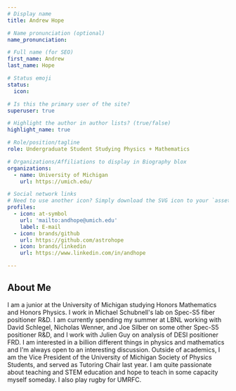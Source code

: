 ```yaml
---
# Display name
title: Andrew Hope

# Name pronunciation (optional)
name_pronunciation:

# Full name (for SEO)
first_name: Andrew
last_name: Hope

# Status emoji
status:
  icon: 

# Is this the primary user of the site?
superuser: true

# Highlight the author in author lists? (true/false)
highlight_name: true

# Role/position/tagline
role: Undergraduate Student Studying Physics + Mathematics

# Organizations/Affiliations to display in Biography blox
organizations:
  - name: University of Michigan
    url: https://umich.edu/

# Social network links
# Need to use another icon? Simply download the SVG icon to your `assets/media/icons/` folder.
profiles:
  - icon: at-symbol
    url: 'mailto:andhope@umich.edu'
    label: E-mail
  - icon: brands/github
    url: https://github.com/astrohope
  - icon: brands/linkedin
    url: https://www.linkedin.com/in/andhope

--- 
```


## About Me

I am a junior at the University of Michigan studying Honors Mathematics and Honors Physics. I work in Michael Schubnell's lab on Spec-S5 fiber positioner R&D. I am currently spending my summer at LBNL working with David Schlegel, Nicholas Wenner, and Joe Silber on some other Spec-S5 positioner R&D, and I work with Julien Guy on analysis of DESI positioner FRD. I am interested in a billion different things in physics and mathematics and I'm always open to an interesting discussion. Outside of academics, I am the Vice President of the University of Michigan Society of Physics Students, and served as Tutoring Chair last year. I am quite passionate about teaching and STEM education and hope to teach in some capacity myself someday. I also play rugby for UMRFC.
